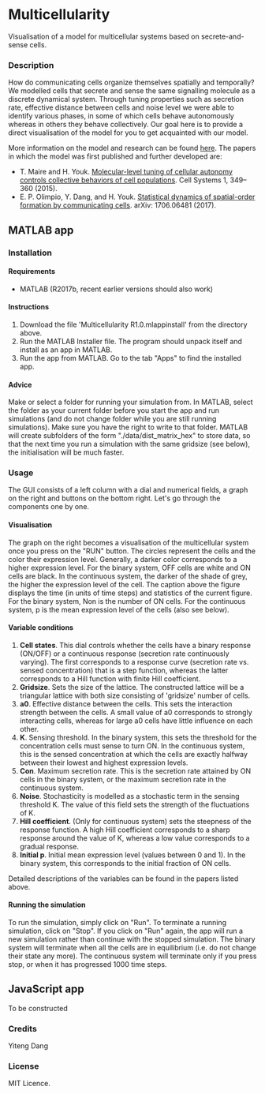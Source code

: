 # Multicellularity
Visualisation of a model for multicellular systems based on secrete-and-sense cells.  

### Description
How do communicating cells organize themselves spatially and temporally? We modelled cells that secrete and sense the same signalling molecule as a discrete dynamical system. Through tuning properties such as secretion rate, effective distance between cells and noise level we were able to identify various phases, in some of which cells behave autonomously whereas in others they behave collectively. Our goal here is to provide a direct visualisation of the model for you to get acquainted with our model. 

More information on the model and research can be found [here](http://youklab.org/research.html). The papers in which the model was first published and further developed are:
*  T. Maire and H. Youk. [Molecular-level tuning of cellular autonomy controls collective behaviors of cell populations](http://www.youklab.org/papers/CellSystems2015_Maire.pdf). Cell Systems 1, 349–360 (2015).
* E. P. Olimpio, Y. Dang, and H. Youk. [Statistical dynamics of spatial-order formation by communicating cells](https://arxiv.org/abs/1706.06481). arXiv: 1706.06481 (2017).

## MATLAB app
### Installation
#### Requirements
* MATLAB (R2017b, recent earlier versions should also work)

#### Instructions
1. Download the file 'Multicellularity R1.0.mlappinstall' from the directory above.
2. Run the MATLAB Installer file. The program should unpack itself and install as an app in MATLAB. 
3. Run the app from MATLAB. Go to the tab "Apps" to find the installed app.

#### Advice
Make or select a folder for running your simulation from. In MATLAB, select the folder as your current folder before you start the app and run simulations (and do not change folder while you are still running simulations). Make sure you have the right to write to that folder. MATLAB will create subfolders of the form "./data/dist_matrix_hex" to store data, so that the next time you run a simulation with the same gridsize (see below), the initialisation will be much faster.

### Usage
The GUI consists of a left column with a dial and numerical fields, a graph on the right and buttons on the bottom right. Let's go through the components one by one.

#### Visualisation
The graph on the right becomes a visualisation of the multicellular system once you press on the "RUN" button. The circles represent the cells and the color their expression level. Generally, a darker color corresponds to a higher expression level. For the binary system, OFF cells are white and ON cells are black. In the continuous system, the darker of the shade of grey, the higher the expression level of the cell. 
The caption above the figure displays the time (in units of time steps) and statistics of the current figure. For the binary system, Non is the number of ON cells. For the continuous system, p is the mean expression level of the cells (also see below).

#### Variable conditions
1. **Cell states**. This dial controls whether the cells have a binary response (ON/OFF) or a continuous response (secretion rate continuously varying). The first corresponds to a response curve (secretion rate vs. sensed concentration) that is a step function, whereas the latter corresponds to a Hill function with finite Hill coefficient.
2. **Gridsize**. Sets the size of the lattice. The constructed lattice will be a triangular lattice with both size consisting of 'gridsize' number of cells.
3. **a0**. Effective distance between the cells. This sets the interaction strength between the cells. A small value of a0 corresponds to strongly interacting cells, whereas for large a0 cells have little influence on each other.
4. **K**. Sensing threshold. In the binary system, this sets the threshold for the concentration cells must sense to turn ON. In the continuous system, this is the sensed concentration at which the cells are exactly halfway between their lowest and highest expression levels.
5. **Con**. Maximum secretion rate. This is the secretion rate attained by ON cells in the binary system, or the maximum secretion rate in the continuous system.
6. **Noise**. Stochasticity is modelled as a stochastic term in the sensing threshold K. The value of this field sets the strength of the fluctuations of K. 
7. **Hill coefficient**. (Only for continuous system) sets the steepness of the response function. A high Hill coefficient corresponds to a sharp response around the value of K, whereas a low value corresponds to a gradual response.
8. **Initial p**. Initial mean expression level (values between 0 and 1). In the binary system, this corresponds to the initial fraction of ON cells. 

Detailed descriptions of the variables can be found in the papers listed above.

#### Running the simulation
To run the simulation, simply click on "Run". To terminate a running simulation, click on "Stop". If you click on "Run" again, the app will run a new simulation rather than continue with the stopped simulation. The binary system will terminate when all the cells are in equilibrium (i.e. do not change their state any more). The continuous system will terminate only if you press stop, or when it has progressed 1000 time steps.

## JavaScript app
To be constructed

### Credits
Yiteng Dang

### License
MIT Licence.
